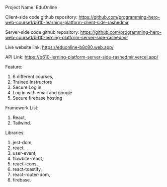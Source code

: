 Project Name: EduOnline

Client-side code github repository: https://github.com/programming-hero-web-course1/b610-learning-platform-client-side-rashedmir

Server-side code github repository: https://github.com/programming-hero-web-course1/b610-lerning-platform-server-side-rashedmir

Live website link: https://eduonline-b8c80.web.app/

API Link: https://b610-lerning-platform-server-side-rashedmir.vercel.app/

Feature: 
  1. 6 different courses, 
  2. Trained Instructors
  3. Secure Log in
  4. Log in with email and google
  5. Secure firebase hosting

Framework List:
  1. React, 
  2. Tailwind.

Libraries:
  1. jest-dom,
  2. react,
  3. user-event,
  4. flowbite-react,
  5. react-icons,
  6. react-toastify,
  7. react-router-dom,
  8. firebase.